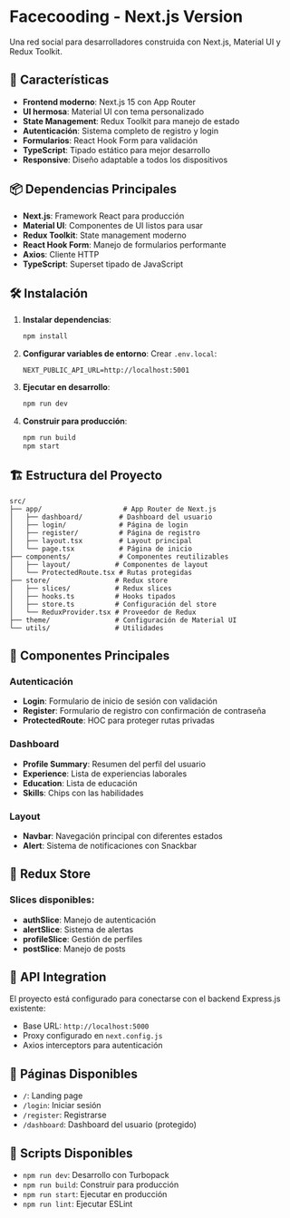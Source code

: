 # Facecooding - Next.js Version

Una red social para desarrolladores construida con Next.js, Material UI y Redux Toolkit.

## 🚀 Características

- **Frontend moderno**: Next.js 15 con App Router
- **UI hermosa**: Material UI con tema personalizado
- **State Management**: Redux Toolkit para manejo de estado
- **Autenticación**: Sistema completo de registro y login
- **Formularios**: React Hook Form para validación
- **TypeScript**: Tipado estático para mejor desarrollo
- **Responsive**: Diseño adaptable a todos los dispositivos

## 📦 Dependencias Principales

- **Next.js**: Framework React para producción
- **Material UI**: Componentes de UI listos para usar
- **Redux Toolkit**: State management moderno
- **React Hook Form**: Manejo de formularios performante
- **Axios**: Cliente HTTP
- **TypeScript**: Superset tipado de JavaScript

## 🛠 Instalación

1. **Instalar dependencias**:
   ```bash
   npm install
   ```

2. **Configurar variables de entorno**:
   Crear `.env.local`:
   ```
   NEXT_PUBLIC_API_URL=http://localhost:5001
   ```

3. **Ejecutar en desarrollo**:
   ```bash
   npm run dev
   ```

4. **Construir para producción**:
   ```bash
   npm run build
   npm start
   ```

## 🏗 Estructura del Proyecto

```
src/
├── app/                    # App Router de Next.js
│   ├── dashboard/         # Dashboard del usuario
│   ├── login/             # Página de login
│   ├── register/          # Página de registro
│   ├── layout.tsx         # Layout principal
│   └── page.tsx           # Página de inicio
├── components/            # Componentes reutilizables
│   ├── layout/           # Componentes de layout
│   └── ProtectedRoute.tsx # Rutas protegidas
├── store/                # Redux store
│   ├── slices/           # Redux slices
│   ├── hooks.ts          # Hooks tipados
│   ├── store.ts          # Configuración del store
│   └── ReduxProvider.tsx # Proveedor de Redux
├── theme/                # Configuración de Material UI
└── utils/                # Utilidades
```

## 🎨 Componentes Principales

### Autenticación
- **Login**: Formulario de inicio de sesión con validación
- **Register**: Formulario de registro con confirmación de contraseña
- **ProtectedRoute**: HOC para proteger rutas privadas

### Dashboard
- **Profile Summary**: Resumen del perfil del usuario
- **Experience**: Lista de experiencias laborales
- **Education**: Lista de educación
- **Skills**: Chips con las habilidades

### Layout
- **Navbar**: Navegación principal con diferentes estados
- **Alert**: Sistema de notificaciones con Snackbar

## 🔧 Redux Store

### Slices disponibles:
- **authSlice**: Manejo de autenticación
- **alertSlice**: Sistema de alertas
- **profileSlice**: Gestión de perfiles
- **postSlice**: Manejo de posts

## 🔗 API Integration

El proyecto está configurado para conectarse con el backend Express.js existente:
- Base URL: `http://localhost:5000`
- Proxy configurado en `next.config.js`
- Axios interceptors para autenticación

## 📱 Páginas Disponibles

- `/`: Landing page
- `/login`: Iniciar sesión
- `/register`: Registrarse
- `/dashboard`: Dashboard del usuario (protegido)

## 🚦 Scripts Disponibles

- `npm run dev`: Desarrollo con Turbopack
- `npm run build`: Construir para producción
- `npm run start`: Ejecutar en producción
- `npm run lint`: Ejecutar ESLint
